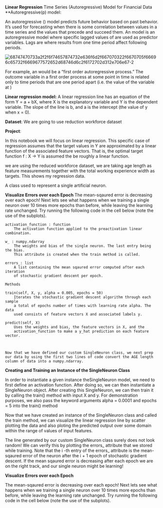 **Linear Regression**
Time Series (Autoregressive) Model for Financial Data
**Autoregressive(p) model:

An autoregressive () model predicts future behavior based on past behavior. It’s used for forecasting when there is some correlation between values in a time series and the values that precede and succeed them. An  model is an autoregressive model where specific lagged values of  are used as predictor variables. Lags are where results from one time period affect following periods.

![68747470733a2f2f6f74657874732e636f6d2f667070322f6670705f66696c65732f6669677572652d68746d6c2f6172702d312e706e67-2](https://user-images.githubusercontent.com/119718873/206081011-1f19b236-237e-4aed-a979-9e93cd0e6e59.png)


For example, an  would be a “first order autoregressive process.” The outcome variable in a first order  process at some point in time  is related only to time periods that are one period apart (i.e. the value of the variable at )




**Linear regression model:**
A linear regression line has an equation of the form Y = a + bX, where X is the explanatory variable and Y is the dependent variable. The slope of the line is b, and a is the intercept (the value of y when x = 0).

**Dataset**:  We are going to use reduction workforce dataset



**Project**:


In this notebook we will focus on linear regression. This specific case of regression assumes that the target values in 
Y
 are approximated by a linear function of the associated feature vectors. That is, the optimal target function 
f
:
X
→
Y
 is assumed the be roughly a linear function.
 
we are using the reduced workforce dataset, we are taking age length as feature measurements together with the total working experience width as targets. This  shows my regression data.


A class used to represent a single artificial neuron. 

**Visualize Errors over each Epoch**
The mean-sqaured error is decreasing over each epoch! Next lets see what happens when we training a single neuron over 10 times more epochs than before, while leaving the learning rate unchanged. Try running the following code in the cell below (note the use of the subplots).
    
    activation_function : function
        The activation function applied to the preactivation linear combination.

    w_ : numpy.ndarray
        The weights and bias of the single neuron. The last entry being the bias. 
        This attribute is created when the train method is called.

    errors_: list
        A list containing the mean sqaured error computed after each iteration 
        of stochastic gradient descent per epoch. 

    Methods
    
    train(self, X, y, alpha = 0.005, epochs = 50)
        Iterates the stochastic gradient descent algorithm through each sample 
        a total of epochs number of times with learning rate alpha. The data 
        used consists of feature vectors X and associated labels y. 

    predict(self, X)
        Uses the weights and bias, the feature vectors in X, and the 
        activation_function to make a y_hat prediction on each feature vector. 
  
    
    
    Now that we have defined our custom SingleNeuron class, we next prep our data by using the first two lines of code convert the AGE length column of data into a numpy.ndarray.
    
**Creating and Training an Instance of the SingleNeuron Class**

In order to instantiate a given instance theSingleNeuron model, we need to first define an activation function. After doing so, we can then instantiate a SingleNeuron object. After creating this SingleNeuron, we can then train it by calling the train() method with input X and y. For demonstration purposes, we also pass the keyword arguments alpha = 0.0001 and epochs = 5 into the train() method

Now that we have created an instance of the SingleNeuron class and called the train method, we can visualize the linear regression line by scatter plotting the data and also ploting the predicted output over some domain within the range of values of input features.


The line generated by our custom SingleNeuron class surely does not look random! We can verify this by plotting the errors_ attribute that we stored while training. Note that the 
i
-th entry of the errors_ attribute is the mean-sqaured error of the neuron after the 
i
+
1
 epoch of stochastic gradient descent. If the mean sqaured error is decreasing after each epoch we are on the right track, and our single neuron might be learning!
 
**Visualize Errors over each Epoch**

The mean-sqaured error is decreasing over each epoch! Next lets see what happens when we training a single neuron over 10 times more epochs than before, while leaving the learning rate unchanged. Try running the following code in the cell below (note the use of the subplots).
